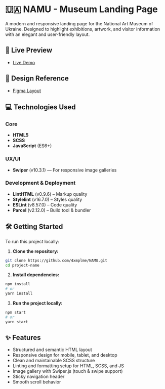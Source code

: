 # 🇺🇦 NAMU - Museum Landing Page

A modern and responsive landing page for the National Art Museum of Ukraine.
Designed to highlight exhibitions, artwork, and visitor information with an elegant and user-friendly layout.

## 🚀 Live Preview

- [Live Demo](https://4xmplme.github.io/NAMU/)

## 🎨 Design Reference

- [Figma Layout](https://www.figma.com/file/cRBCqE06cDrY3s4jX7h3iY/)

## 💻 Technologies Used

### Core

- **HTML5**
- **SCSS**
- **JavaScript** (ES6+)

### UX/UI

- **Swiper** (v10.3.1) — For responsive image galleries

### Development & Deployment
- **LintHTML** (v0.9.6) – Markup quality
- **Stylelint** (v16.7.0) – Styles quality
- **ESLint** (v8.57.0) – Code quality
- **Parcel** (v2.12.0) – Build tool & bundler

## 🛠 Getting Started

To run this project locally:

1. **Clone the repository:**

```bash
git clone https://github.com/4xmplme/NAMU.git
cd project-name
```

2. **Install dependencies:**

```bash
npm install
# or
yarn install
```

3. **Run the project locally:**

```bash
npm start
# or
yarn start
```

## ✨ Features

- Structured and semantic HTML layout
- Responsive design for mobile, tablet, and desktop
- Clean and maintainable SCSS structure
- Linting and formatting setup for HTML, SCSS, and JS
- Image gallery with Swiper.js (touch & swipe support)
- Sticky navigation header
- Smooth scroll behavior

